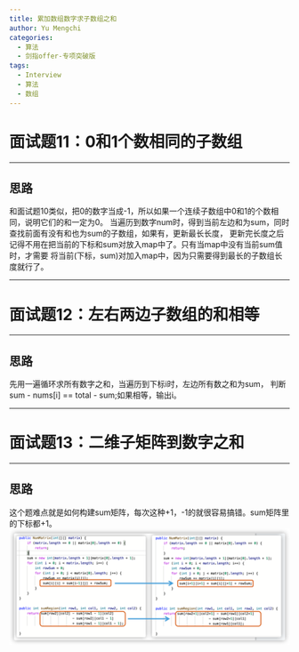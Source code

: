 ```yaml
---
title: 累加数组数字求子数组之和
author: Yu Mengchi
categories:
  - 算法
  - 剑指offer-专项突破版
tags:
  - Interview
  - 算法
  - 数组
---
```

  
# 面试题11：0和1个数相同的子数组

---

## 思路

和面试题10类似，把0的数字当成-1，所以如果一个连续子数组中0和1的个数相同，说明它们的和一定为0。
当遍历到数字num时，得到当前左边和为sum，同时查找前面有没有和也为sum的子数组，如果有，更新最长长度，
更新完长度之后记得不用在把当前的下标和sum对放入map中了。只有当map中没有当前sum值时，才需要
将当前(下标，sum)对加入map中，因为只需要得到最长的子数组长度就行了。

---

# 面试题12：左右两边子数组的和相等

---

## 思路

先用一遍循环求所有数字之和，当遍历到下标i时，左边所有数之和为sum，
判断sum - nums[i] == total - sum;如果相等，输出i。

---

# 面试题13：二维子矩阵到数字之和

---

## 思路

这个题难点就是如何构建sum矩阵，每次这种+1，-1的就很容易搞错。sum矩阵里的下标都+1。
![img_1.png](../../../assets/img/img16.png)

